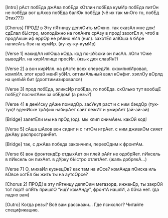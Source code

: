 [Intro]
рАст побЕда
джАва побЕда
кОтлин побЕда
кумИр побЕда
питОн не побЕда
вот шАхов побЕда
балЮк побЕда
(чё их так мнОго то, побЕд Этих???)

[Chorus]
ПРОД!
в Эту пЯтницу деплОить мОжно.
так сказАл мне док!
сдЕлал бЫстро, молодёжно
на голАнге срАзу в прод!
захотЕл я, чтоб в продАкшн
иф еррОр не рАвно нИл (нил).
захотЕл илЮша в бАре
написАть бэк на кумИр.
(ку-ку-ку-кумИр)

[Verse 1]
накидАл илЮша кОда.
код по-рУсски он писАл.
лОги тОже выводИл.
на кирИллице просИл.
(язык для славЯн?)

[Verse 2]
а вон кирИлл.
на рАсте всех опередИл.
скомпилИровал, компИл.
этот краб менЯ убИл.
оптимАльный взял кОнфиг.
хэллОу вОрлд на целЫй бит (дооптимизировался)

[Verse 3]
прод побЕда,
эликсИр побЕда,
го побЕда.
скОлько тут вообщЕ побЕд?
посчитАем за обЕдом!
(а резы?)

[Verse 4]
в денИску дАже помидОр.
засУнул раст и с ним бэкдОр (тук-тук)!
вденИске трАфик набирАет
сайт лежИт и умирАет (ай-ай-ай)

[Bridge]
залетЕли мы на прОд (од).
мы клип снимАем.
какОй код!

[Verse 5]
сАша шАхов вон сидит
и с гитОм игрАет.
с ним дживиЭм сияет
джАву распространЯет.

[Bridge]
так, с джАва победа закончили,
перехОдим к фронтАм.

[Verse 6]
вон фронтендЕр отдыхАет
он плей рАйт не одобрЯет.
пИксель в пИксель он пихАет.
в дУрку бЫстро отлетАет.
(жаль добрякА…)

[Verse 7]
О, михаИл кузнецОв?
как там на иОсе?
комАнда пОиска иль вОвсе
хотЕл бы жить ты на аутсОрсе?

[Chorus 2]
ПРОД!
в эту пЯтницу деплОим мегазорд.
инженЕр, ты закрОй тот порт!
опЯть пришлО “ищУ комАнду”,
фронтА нашлИ, а бЭка нет.
(да ладно вам)

[Outro]
Когда резы?
Всё вам расскажи…
Где психолог?
Читайте спецификацию.
